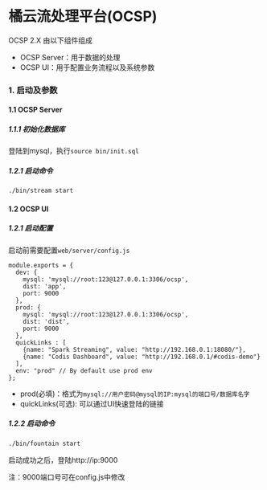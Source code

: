 # 橘云流处理平台(OCSP)OCSP 2.X 由以下组件组成* OCSP Server：用于数据的处理* OCSP UI：用于配置业务流程以及系统参数### 1. 启动及参数#### 1.1 OCSP Server##### 1.1.1 初始化数据库登陆到mysql，执行`source bin/init.sql`##### 1.2.1 启动命令```bash./bin/stream start```#### 1.2 OCSP UI##### 1.2.1 启动配置启动前需要配置`web/server/config.js````module.exports = {  dev: {    mysql: 'mysql://root:123@127.0.0.1:3306/ocsp',    dist: 'app',    port: 9000  },  prod: {    mysql: 'mysql://root:123@127.0.0.1:3306/ocsp',    dist: 'dist',    port: 9000  },  quickLinks : [    {name: "Spark Streaming", value: "http://192.168.0.1:18080/"},    {name: "Codis Dashboard", value: "http://192.168.0.1/#codis-demo"}  ],  env: "prod" // By default use prod env};```* prod(必填)：格式为`mysql://用户密码@mysql的IP:mysql的端口号/数据库名字`* quickLinks(可选): 可以通过UI快速登陆的链接##### 1.2.2 启动命令```bash./bin/fountain start```启动成功之后，登陆http://ip:9000注：9000端口号可在config.js中修改    